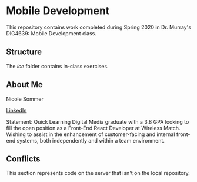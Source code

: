 # Mobile Development
This repository contains work completed during Spring 2020 in Dr. Murray's DIG4639: Mobile Development class.

## Structure
The *ice* folder contains in-class exercises. 

## About Me

Nicole Sommer

[LinkedIn](https://www.linkedin.com/in/nicole-sommer-7b792a190)

Statement: 
Quick Learning Digital Media graduate with a 3.8 GPA looking to fill the open position as a Front-End React Developer at Wireless Match.  Wishing to assist in the enhancement of customer-facing and internal front-end systems, both independently and within a team environment.


## Conflicts 

This section represents code on the server that isn't on the local repository. 
